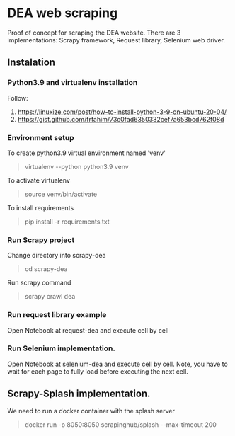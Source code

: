 # DEA web scraping

Proof of concept for scraping the DEA website. There are 3 implementations: Scrapy framework, Request library, Selenium web driver.

## Instalation

### Python3.9 and virtualenv installation
Follow:
1) https://linuxize.com/post/how-to-install-python-3-9-on-ubuntu-20-04/
2) https://gist.github.com/frfahim/73c0fad6350332cef7a653bcd762f08d

### Environment setup
To create python3.9 virtual environment named 'venv'

> virtualenv --python python3.9 venv

To activate virtualenv
> source venv/bin/activate

To install requirements
> pip install -r requirements.txt

### Run Scrapy project
Change directory into scrapy-dea
> cd scrapy-dea

Run scrapy command
> scrapy crawl dea

### Run request library example
Open Notebook at request-dea and execute cell by cell

### Run Selenium implementation.
Open Notebook at selenium-dea and execute cell by cell. Note, you have to wait for each page to fully load before executing the next cell.

## Scrapy-Splash implementation.

We need to run a docker container with the splash server
> docker run -p 8050:8050 scrapinghub/splash --max-timeout 200
